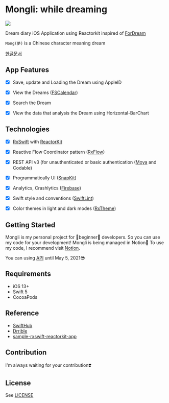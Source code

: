 
# Mongli: while dreaming

![](https://user-images.githubusercontent.com/45457678/70604680-66691680-1c3c-11ea-9956-d5d4afc98d18.png)

Dream diary iOS Application using Reactorkit inspired of [ForDream](https://github.com/DAEUN28/ForDream)

`Mong(夢)` is a Chinese character meaning dream

[한글문서](https://github.com/DAEUN28/Mongli/blob/master/README-KR.md)



## App Features

- [x] Save, update and Loading the Dream using AppleID
- [x] View the Dreams ([FSCalendar](https://github.com/WenchaoD/FSCalendar))
- [x] Search the Dream
- [x] View the data that analysis the Dream using Horizontal-BarChart



## Technologies

- [x] [RxSwift](https://github.com/ReactiveX/RxSwift) with [ReactorKit](https://github.com/ReactorKit/ReactorKit)
- [x] Reactive Flow Coordinator pattern ([RxFlow](https://github.com/RxSwiftCommunity/RxFlow))
- [x] REST API v3 (for unauthenticated or basic authentication ([Moya](https://github.com/Moya/Moya) and Codable)
- [x] Programmatically UI ([SnapKit](https://github.com/SnapKit/SnapKit))
- [x] Analytics, Crashlytics ([Firebase](http://firebase.google.com))
- [x] Swift style and conventions ([SwiftLint](https://github.com/realm/SwiftLint))
- [x] Color themes in light and dark modes ([RxTheme](https://github.com/RxSwiftCommunity/RxTheme))



## Getting Started

Mongli is my personal project for 🌱beginner🌱 developers.
So you can use my code for your development!
Mongli is being managed in Notion📝
To use my code, I recommend visit [Notion](https://www.notion.so/mongli/Mongli-while-dreaming-73d75833c8b44438911e7e360e5cb8b6).

You can using [API](https://acone1128.gitbook.io/mongli-while-dreaming/) until May 5, 2021😎



## Requirements

- iOS 13+
- Swift 5
- CocoaPods



## Reference​

- [SwiftHub](https://github.com/khoren93/SwiftHub)
- [Drrible](https://github.com/devxoul/Drrrible)
- [sample-rxswift-reactorkit-app](https://github.com/ClintJang/sample-rxswift-reactorkit-app)



## Contribution

I'm always waiting for your contribution❣️



## License

See [LICENSE](https://github.com/DAEUN28/Mongli/blob/master/LICENSE)
